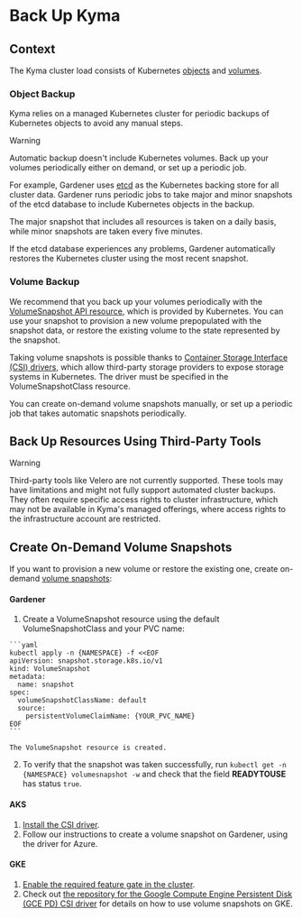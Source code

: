 # Back Up Kyma

## Context

The Kyma cluster load consists of Kubernetes [objects](https://kubernetes.io/docs/concepts/overview/working-with-objects/kubernetes-objects/) and [volumes](https://kubernetes.io/docs/concepts/storage/volumes/).

### Object Backup

Kyma relies on a managed Kubernetes cluster for periodic backups of Kubernetes objects to avoid any manual steps.

>[!WARNING]
> Automatic backup doesn't include Kubernetes volumes. Back up your volumes periodically either on demand, or set up a periodic job.

For example, Gardener uses [etcd](https://etcd.io/) as the Kubernetes backing store for all cluster data. Gardener runs periodic jobs to take major and minor snapshots of the etcd database to include Kubernetes objects in the backup.

The major snapshot that includes all resources is taken on a daily basis, while minor snapshots are taken every five minutes.

If the etcd database experiences any problems, Gardener automatically restores the Kubernetes cluster using the most recent snapshot.

### Volume Backup

We recommend that you back up your volumes periodically with the [VolumeSnapshot API resource](https://kubernetes.io/docs/concepts/storage/volume-snapshots/#volumesnapshots), which is provided by Kubernetes. You can use your snapshot to provision a new volume prepopulated with the snapshot data, or restore the existing volume to the state represented by the snapshot.

Taking volume snapshots is possible thanks to [Container Storage Interface (CSI) drivers](https://kubernetes-csi.github.io/docs/), which allow third-party storage providers to expose storage systems in Kubernetes. The driver must be specified in the VolumeSnapshotClass resource.

You can create on-demand volume snapshots manually, or set up a periodic job that takes automatic snapshots periodically.

## Back Up Resources Using Third-Party Tools

>[!WARNING]
> Third-party tools like Velero are not currently supported. These tools may have limitations and might not fully support automated cluster backups. They often require specific access rights to cluster infrastructure, which may not be available in Kyma's managed offerings, where access rights to the infrastructure account are restricted.

## Create On-Demand Volume Snapshots

If you want to provision a new volume or restore the existing one, create on-demand [volume snapshots](https://kubernetes.io/docs/concepts/storage/volume-snapshots/):

<!-- tabs:start -->

#### **Gardener**

  1. Create a VolumeSnapshot resource using the default VolumeSnapshotClass and your PVC name:
  
    ```yaml
    kubectl apply -n {NAMESPACE} -f <<EOF
    apiVersion: snapshot.storage.k8s.io/v1
    kind: VolumeSnapshot
    metadata:
      name: snapshot
    spec:
      volumeSnapshotClassName: default
      source:
        persistentVolumeClaimName: {YOUR_PVC_NAME}
    EOF
    ```

    The VolumeSnapshot resource is created.
  
  2. To verify that the snapshot was taken successfully, run `kubectl get -n {NAMESPACE} volumesnapshot -w` and check that the field **READYTOUSE** has status `true`.

#### **AKS**

  1. [Install the CSI driver](https://github.com/kubernetes-sigs/azuredisk-csi-driver/blob/master/docs/install-csi-driver-master.md).
  2. Follow our instructions to create a volume snapshot on Gardener, using the driver for Azure.

#### **GKE**

  1. [Enable the required feature gate in the cluster](https://cloud.google.com/kubernetes-engine/docs/how-to/gce-pd-csi-driver).
  2. Check out [the repository for the Google Compute Engine Persistent Disk (GCE PD) CSI driver](https://github.com/kubernetes-sigs/gcp-compute-persistent-disk-csi-driver) for details on how to use volume snapshots on GKE.

<!-- tabs:end -->
